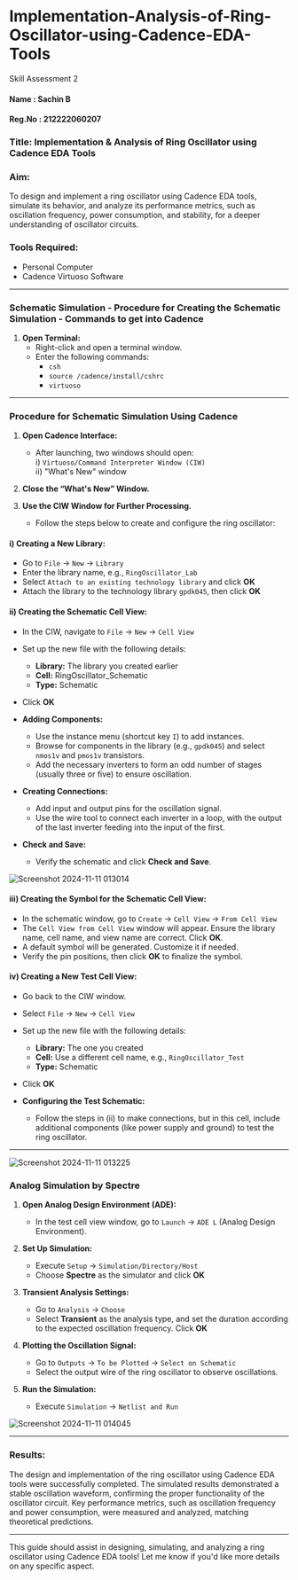 #  Implementation-Analysis-of-Ring-Oscillator-using-Cadence-EDA-Tools
Skill Assessment 2 
#### Name   : Sachin B
#### Reg.No : 212222060207

### Title: Implementation & Analysis of Ring Oscillator using Cadence EDA Tools  

### Aim:
To design and implement a ring oscillator using Cadence EDA tools, simulate its behavior, and analyze its performance metrics, such as oscillation frequency, power consumption, and stability, for a deeper understanding of oscillator circuits.

### Tools Required:
- Personal Computer
- Cadence Virtuoso Software

---

### Schematic Simulation - Procedure for Creating the Schematic Simulation - Commands to get into Cadence

1. **Open Terminal:**
   - Right-click and open a terminal window.
   - Enter the following commands:
     - `csh`
     - `source /cadence/install/cshrc`
     - `virtuoso`

---

### Procedure for Schematic Simulation Using Cadence

1. **Open Cadence Interface:**
   - After launching, two windows should open:  
     i) `Virtuoso/Command Interpreter Window (CIW)`  
     ii) "What's New" window

2. **Close the “What's New” Window.**

3. **Use the CIW Window for Further Processing.**
   - Follow the steps below to create and configure the ring oscillator:

#### i) **Creating a New Library:**
   - Go to `File` → `New` → `Library`
   - Enter the library name, e.g., `RingOscillator_Lab`
   - Select `Attach to an existing technology library` and click **OK**
   - Attach the library to the technology library `gpdk045`, then click **OK**

#### ii) **Creating the Schematic Cell View:**
   - In the CIW, navigate to `File` → `New` → `Cell View`
   - Set up the new file with the following details:
     - **Library:** The library you created earlier
     - **Cell:** RingOscillator_Schematic
     - **Type:** Schematic
   - Click **OK**

   - **Adding Components:**
     - Use the instance menu (shortcut key `I`) to add instances.
     - Browse for components in the library (e.g., `gpdk045`) and select `nmos1v` and `pmos1v` transistors.
     - Add the necessary inverters to form an odd number of stages (usually three or five) to ensure oscillation.

   - **Creating Connections:**
     - Add input and output pins for the oscillation signal.
     - Use the wire tool to connect each inverter in a loop, with the output of the last inverter feeding into the input of the first.

   - **Check and Save:**
     - Verify the schematic and click **Check and Save**.

![Screenshot 2024-11-11 013014](https://github.com/user-attachments/assets/cbbaafba-9772-4eed-9d0d-ae8cc894b767)


#### iii) **Creating the Symbol for the Schematic Cell View:**
   - In the schematic window, go to `Create` → `Cell View` → `From Cell View`
   - The `Cell View from Cell View` window will appear. Ensure the library name, cell name, and view name are correct. Click **OK**.
   - A default symbol will be generated. Customize it if needed.
   - Verify the pin positions, then click **OK** to finalize the symbol.

#### iv) **Creating a New Test Cell View:**
   - Go back to the CIW window.
   - Select `File` → `New` → `Cell View`
   - Set up the new file with the following details:
     - **Library:** The one you created
     - **Cell:** Use a different cell name, e.g., `RingOscillator_Test`
     - **Type:** Schematic
   - Click **OK**

   - **Configuring the Test Schematic:**
     - Follow the steps in (ii) to make connections, but in this cell, include additional components (like power supply and ground) to test the ring oscillator.

---
![Screenshot 2024-11-11 013225](https://github.com/user-attachments/assets/d87c6868-2568-433f-b4bd-3636639128bd)

### Analog Simulation by Spectre

1. **Open Analog Design Environment (ADE):**
   - In the test cell view window, go to `Launch` → `ADE L` (Analog Design Environment).

2. **Set Up Simulation:**
   - Execute `Setup` → `Simulation/Directory/Host`
   - Choose **Spectre** as the simulator and click **OK**

3. **Transient Analysis Settings:**
   - Go to `Analysis` → `Choose`
   - Select **Transient** as the analysis type, and set the duration according to the expected oscillation frequency. Click **OK**

4. **Plotting the Oscillation Signal:**
   - Go to `Outputs` → `To be Plotted` → `Select on Schematic`
   - Select the output wire of the ring oscillator to observe oscillations.

5. **Run the Simulation:**
   - Execute `Simulation` → `Netlist and Run`


![Screenshot 2024-11-11 014045](https://github.com/user-attachments/assets/05e4c42e-880a-42ca-84a1-371325d377c0)

---

### Results:
The design and implementation of the ring oscillator using Cadence EDA tools were successfully completed. The simulated results demonstrated a stable oscillation waveform, confirming the proper functionality of the oscillator circuit. Key performance metrics, such as oscillation frequency and power consumption, were measured and analyzed, matching theoretical predictions.

--- 

This guide should assist in designing, simulating, and analyzing a ring oscillator using Cadence EDA tools! Let me know if you'd like more details on any specific aspect.
